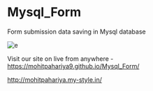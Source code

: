 # Mysql_Form
Form submission data saving in Mysql database

![e](https://github.com/MohitPahariya9/Mysql_Form/assets/130257334/3f8c0be6-512c-4908-bbb1-dfa15f62a34f)


Visit our site on live from anywhere -
https://mohitpahariya9.github.io/Mysql_Form/

http://mohitpahariya.my-style.in/

